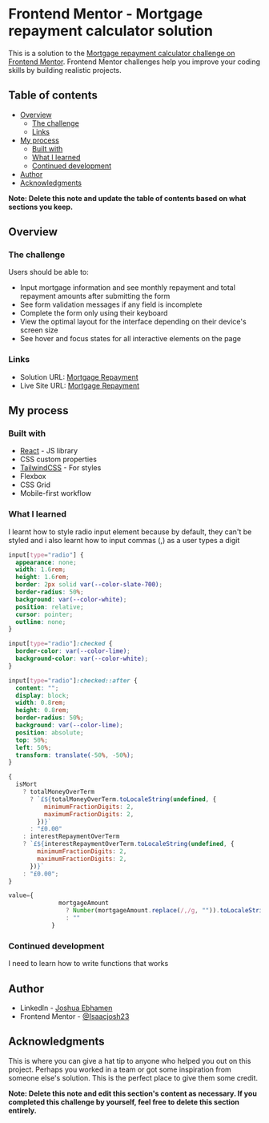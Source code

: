 # Frontend Mentor - Mortgage repayment calculator solution

This is a solution to the [Mortgage repayment calculator challenge on Frontend Mentor](https://www.frontendmentor.io/challenges/mortgage-repayment-calculator-Galx1LXK73). Frontend Mentor challenges help you improve your coding skills by building realistic projects.

## Table of contents

- [Overview](#overview)
  - [The challenge](#the-challenge)
  - [Links](#links)
- [My process](#my-process)
  - [Built with](#built-with)
  - [What I learned](#what-i-learned)
  - [Continued development](#continued-development)
- [Author](#author)
- [Acknowledgments](#acknowledgments)

**Note: Delete this note and update the table of contents based on what sections you keep.**

## Overview

### The challenge

Users should be able to:

- Input mortgage information and see monthly repayment and total repayment amounts after submitting the form
- See form validation messages if any field is incomplete
- Complete the form only using their keyboard
- View the optimal layout for the interface depending on their device's screen size
- See hover and focus states for all interactive elements on the page

### Links

- Solution URL: [Mortgage Repayment](https://your-solution-url.com)
- Live Site URL: [Mortgage Repayment](https://your-live-site-url.com)

## My process

### Built with

- [React](https://reactjs.org/) - JS library
- CSS custom properties
- [TailwindCSS](https://tailwindcss.com/) - For styles
- Flexbox
- CSS Grid
- Mobile-first workflow

### What I learned

I learnt how to style radio input element because by default, they can't be styled and i also learnt how to input commas (,) as a user types a digit

```css
input[type="radio"] {
  appearance: none;
  width: 1.6rem;
  height: 1.6rem;
  border: 2px solid var(--color-slate-700);
  border-radius: 50%;
  background: var(--color-white);
  position: relative;
  cursor: pointer;
  outline: none;
}

input[type="radio"]:checked {
  border-color: var(--color-lime);
  background-color: var(--color-white);
}

input[type="radio"]:checked::after {
  content: "";
  display: block;
  width: 0.8rem;
  height: 0.8rem;
  border-radius: 50%;
  background: var(--color-lime);
  position: absolute;
  top: 50%;
  left: 50%;
  transform: translate(-50%, -50%);
}
```

```js
{
  isMort
    ? totalMoneyOverTerm
      ? `£${totalMoneyOverTerm.toLocaleString(undefined, {
          minimumFractionDigits: 2,
          maximumFractionDigits: 2,
        })}`
      : "£0.00"
    : interestRepaymentOverTerm
    ? `£${interestRepaymentOverTerm.toLocaleString(undefined, {
        minimumFractionDigits: 2,
        maximumFractionDigits: 2,
      })}`
    : "£0.00";
}

value={
              mortgageAmount
                ? Number(mortgageAmount.replace(/,/g, "")).toLocaleString()
                : ""
            }
```

### Continued development

I need to learn how to write functions that works

## Author

- LinkedIn - [Joshua Ebhamen](https://www.your-site.com)
- Frontend Mentor - [@Isaacjosh23](https://www.linkedin.com/in/joshua-ebhamen-4904aa344/)

## Acknowledgments

This is where you can give a hat tip to anyone who helped you out on this project. Perhaps you worked in a team or got some inspiration from someone else's solution. This is the perfect place to give them some credit.

**Note: Delete this note and edit this section's content as necessary. If you completed this challenge by yourself, feel free to delete this section entirely.**
